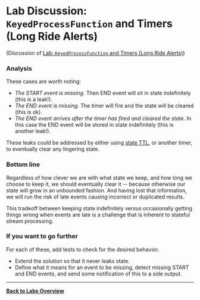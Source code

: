<!--
Licensed to the Apache Software Foundation (ASF) under one
or more contributor license agreements.  See the NOTICE file
distributed with this work for additional information
regarding copyright ownership.  The ASF licenses this file
to you under the Apache License, Version 2.0 (the
"License"); you may not use this file except in compliance
with the License.  You may obtain a copy of the License at

  http://www.apache.org/licenses/LICENSE-2.0

Unless required by applicable law or agreed to in writing,
software distributed under the License is distributed on an
"AS IS" BASIS, WITHOUT WARRANTIES OR CONDITIONS OF ANY
KIND, either express or implied.  See the License for the
specific language governing permissions and limitations
under the License.
-->

# Lab Discussion: `KeyedProcessFunction` and Timers (Long Ride Alerts)

(Discussion of [Lab: `KeyedProcessFunction` and Timers (Long Ride Alerts)](./))

### Analysis

These cases are worth noting:

* _The START event is missing_. Then END event will sit in state indefinitely (this is a leak!).
* _The END event is missing_. The timer will fire and the state will be cleared (this is ok).
* _The END event arrives after the timer has fired and cleared the state._ In this case the END
event will be stored in state indefinitely (this is another leak!).

These leaks could be addressed by either
using [state TTL](https://ci.apache.org/projects/flink/flink-docs-stable/dev/stream/state/state.html#state-time-to-live-ttl),
or another timer, to eventually clear any lingering state.

### Bottom line

Regardless of how clever we are with what state we keep, and how long we choose to keep it,
we should eventually clear it -- because otherwise our state will grow in an unbounded fashion.
And having lost that information, we will run the risk of late events causing incorrect or duplicated results.

This tradeoff between keeping state indefinitely versus occasionally getting things wrong when events are
 late is a challenge that is inherent to stateful stream processing.

### If you want to go further

For each of these, add tests to check for the desired behavior.

* Extend the solution so that it never leaks state.
* Define what it means for an event to be missing, detect missing START and END events,
and send some notification of this to a side output.

-----

[**Back to Labs Overview**](../README.md#lab-exercises)
